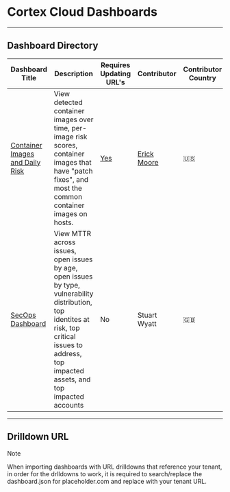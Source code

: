 # Cortex Cloud Dashboards

---

## Dashboard Directory

 | Dashboard Title |  Description  | Requires Updating URL's  | Contributor | Contributor Country |
 |---|---|---|---|---|
 | [Container Images and Daily Risk](container_image_risk/) | View detected container images over time, per-image risk scores, container images that have "patch fixes", and most the common container images on hosts. | [Yes](#drilldown-url) | [Erick Moore](https://github.com/erickmoore) | :us: |
| [SecOps Dashboard](secops_dashboard/) | View MTTR across issues, open issues by age, open issues by type, vulnerability distribution, top identites at risk, top critical issues to address, top impacted assets, and top impacted accounts | No | Stuart Wyatt | :uk: |

 ---

## Drilldown URL

 > [!NOTE]
> When importing dashboards with URL drilldowns that reference your tenant, in order for the drlldowns to work, it is required to search/replace
> the dashboard.json for placeholder.com and replace with your tenant URL.